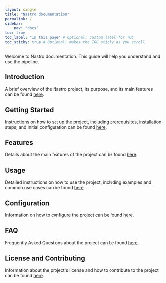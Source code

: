```yaml
---
layout: single
title: "Nastro documentation"
permalink: /
sidebar:
    nav: "docs"
toc: true
toc_label: "In this page" # Optional: custom label for TOC
toc_sticky: true # Optional: makes the TOC sticky as you scroll
---
```


Welcome to Nastro documentation. This guide will help you understand and use the pipeline.

## Introduction

A brief overview of the Nastro project, its purpose, and its main features can be found [here](./introduction.md).

## Getting Started

Instructions on how to set up the project, including prerequisites, installation steps, and initial configuration can be found [here](./getting-started.md).

## Features

Details about the main features of the project can be found [here](./features.md).

## Usage

Detailed instructions on how to use the project, including examples and common use cases can be found [here](./usage.md).

## Configuration

Information on how to configure the project can be found [here](./configuration.md).

## FAQ

Frequently Asked Questions about the project can be found [here](./faq.md).

## License and Contributing

Information about the project's license and how to contribute to the project can be found [here](./general-info.md).